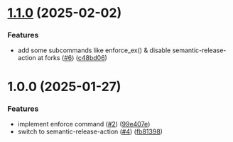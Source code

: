# [1.1.0](https://github.com/casbin-rs/casbin-rust-cli/compare/v1.0.0...v1.1.0) (2025-02-02)


### Features

* add some subcommands like enforce_ex() & disable semantic-release-action at forks ([#6](https://github.com/casbin-rs/casbin-rust-cli/issues/6)) ([c48bd06](https://github.com/casbin-rs/casbin-rust-cli/commit/c48bd06a2f74f7fbbf40f2d948f64cfd6b29528b))

# 1.0.0 (2025-01-27)


### Features

* implement enforce command ([#2](https://github.com/casbin-rs/casbin-rust-cli/issues/2)) ([99e407e](https://github.com/casbin-rs/casbin-rust-cli/commit/99e407e72b31cb190fc7aa91a33e0925e948c32a))
* switch to semantic-release-action ([#4](https://github.com/casbin-rs/casbin-rust-cli/issues/4)) ([fb81398](https://github.com/casbin-rs/casbin-rust-cli/commit/fb813989f1dd7a43dd685776ed17dd82a619aef3))
